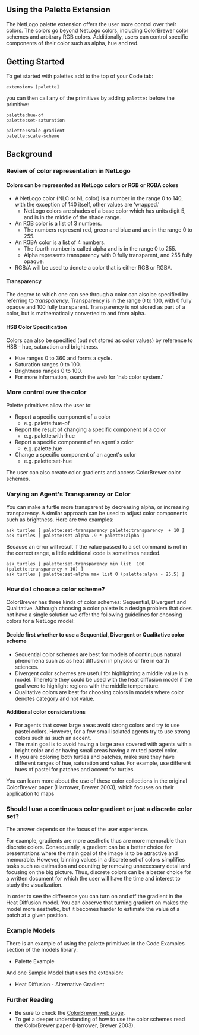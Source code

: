 ## Using the Palette Extension

The NetLogo palette extension offers the user more control over their colors. The colors go beyond NetLogo colors, including ColorBrewer color schemes and arbitrary RGB colors. Additionally, users can control specific components of their color such as alpha, hue and red.

## Getting Started

To get started with palettes add to the top of your Code tab:

```
extensions [palette]
```

you can then call any of the primitives by adding `palette:` before the primitive:

```
palette:hue-of
palette:set-saturation

palette:scale-gradient
palette:scale-scheme
```

## Background
### Review of color representation in NetLogo

#### Colors can be represented as NetLogo colors or RGB or RGBA colors

*	A NetLogo color (NLC or NL color) is a number in the range 0 to 140, with the exception of 140 itself, other values are ‘wrapped.'
    - NetLogo colors are shades of a base color which has units digit 5, and is in the middle of the shade range.
* An RGB color is a list of 3 numbers.
    - The numbers represent red, green and blue and are in the range 0 to 255.
* An RGBA color is a list of 4 numbers.
    - The fourth number is called alpha and is in the range 0 to 255.
    - Alpha represents transparency with 0 fully transparent, and 255 fully opaque.
* RGB/A will be used to denote a color that is either RGB or RGBA.

#### Transparency
The degree to which one can see through a color can also be specified by referring to _transparency_. Transparency is in the range 0 to 100, with 0 fully opaque and 100 fully transparent. Transparency is not stored as part of a color, but is mathematically converted to and from alpha.

#### HSB Color Specification
Colors can also be specified (but not stored as color values) by reference to HSB - hue, saturation and brightness.

* Hue ranges 0 to 360 and forms a cycle.
* Saturation ranges 0 to 100.
* Brightness ranges 0 to 100.
* For more information, search the web for 'hsb color system.'

### More control over the color

Palette primitives allow the user to:

* Report a specific component of a color
    - e.g. palette:hue-of
* Report the result of changing a specific component of a color
    - e.g. palette:with-hue
* Report a specific component of an agent's color
    - e.g. palette:hue
* Change a specific component of an agent's color
    - e.g. palette:set-hue

The user can also create color gradients and access ColorBrewer color schemes.

### Varying an Agent's Transparency or Color

You can make a turtle more transparent by decreasing alpha, or increasing transparency.
A similar approach can be used to adjust color components such as brightness.
Here are two examples:

```
ask turtles [ palette:set-transparency palette:transparency  + 10 ]
ask turtles [ palette:set-alpha .9 * palette:alpha ]
```
Because an error will result if the value passed to a set command is not in the correct range, a little additional code is sometimes needed.
```
ask turtles [ palette:set-transparency min list  100 (palette:transparency + 10) ]
ask turtles [ palette:set-alpha max list 0 (palette:alpha - 25.5) ]
```
### How do I choose a color scheme?

ColorBrewer has three kinds of color schemes: Sequential, Divergent and Qualitative. Although choosing a color palette is a design problem that does not have a single solution we offer the following guidelines for choosing colors for a NetLogo model:

#### Decide first whether to use a Sequential, Divergent or Qualitative color scheme
* Sequential color schemes are best for models of continuous natural phenomena such as as heat diffusion in physics or fire in earth sciences.
* Divergent color schemes are useful for highlighting a middle value in a model. Therefore they could be used with the heat diffusion model if the goal were to highlight regions with the middle temperature.
* Qualitative colors are best for choosing colors in models where color denotes category and not value.

#### Additional color considerations
* For agents that cover large areas avoid strong colors and try to use pastel colors. However, for a few small isolated agents try to use strong colors such as such an accent.
* The main goal is to avoid having a large area covered with agents with a bright color and or having small areas having a muted pastel color.
* If you are coloring both turtles and patches, make sure they have different ranges of hue, saturation and value. For example, use different hues of pastel for patches and accent for turtles.

You can learn more about the use of these color collections in the original ColorBrewer paper (Harrower, Brewer 2003), which focuses on their application to maps

### Should I use a continuous color gradient or just a discrete color set?

 The answer depends on the focus of the user experience.

 For example, gradients are more aesthetic thus are more memorable than discrete colors. Consequently, a gradient can be a better choice for presentations where the main goal of the image is to be attractive and memorable. However, binning values in a discrete set of colors simplifies tasks such as estimation and counting by removing unnecessary detail and focusing on the big picture. Thus, discrete colors can be a better choice for a written document for which the user will have the time and interest to study the visualization.

 In order to see the difference you can turn on and off the gradient in the Heat Diffusion model. You can observe that turning gradient on makes the model more aesthetic, but it becomes harder to estimate the value of a patch at a given position.

### Example Models

There is an example of using the palette primitives in the Code Examples section of the models library:

* Palette Example

And one Sample Model that uses the extension:

* Heat Diffusion - Alternative Gradient

### Further Reading

* Be sure to check the [ColorBrewer web page](http://colorbrewer2.org/).
* To get a deeper understanding of how to use the color schemes read the ColorBrewer paper (Harrower, Brewer 2003).

